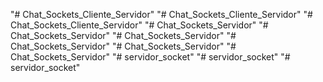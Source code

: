 "# Chat_Sockets_Cliente_Servidor" 
"# Chat_Sockets_Cliente_Servidor" 
"# Chat_Sockets_Cliente_Servidor" 
"# Chat_Sockets_Servidor" 
"# Chat_Sockets_Servidor" 
"# Chat_Sockets_Servidor" 
"# Chat_Sockets_Servidor" 
"# Chat_Sockets_Servidor" 
"# Chat_Sockets_Servidor" 
"# servidor_socket" 
"# servidor_socket" 
"# servidor_socket" 
